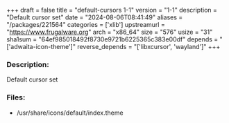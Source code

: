 +++
draft = false
title = "default-cursors 1-1"
version = "1-1"
description = "Default cursor set"
date = "2024-08-06T08:41:49"
aliases = "/packages/221564"
categories = ['xlib']
upstreamurl = "https://www.frugalware.org"
arch = "x86_64"
size = "576"
usize = "31"
sha1sum = "64ef985018492f8730e9721b6225365c383e00df"
depends = "['adwaita-icon-theme']"
reverse_depends = "['libxcursor', 'wayland']"
+++
### Description: 
Default cursor set

### Files: 
* /usr/share/icons/default/index.theme
